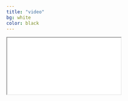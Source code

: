 ```yaml
---
title: "video"
bg: white
color: black
---
```


<!--Having an **embedded media** (photos and video) is often inflexible with a dynamic and **responsive design**.-->

<!--### Embed your video like this:
{: .left}

{% highlight html linenos=table %}
<div class="icontain">
  <iframe src="//www.youtube.com/embed/8yis7GzlXNM" allowfullscreen></iframe>
</div>
{% endhighlight %}

It'll play like this funny video below! Try resizing the page!

Photo layouts are also really cool and dynamically resizable. Check out the photos/gallery section at [magiciansanfrancisco.com](http://magiciansanfrancisco.com) for a demo and see [the source code](https://github.com/strongrobert/MagicianSanFrancisco) for how.-->

<!--## Teaser-->

<div class="icontain">
<iframe src="//www.youtube.com/embed/P8jc63Fcbvc" allowfullscreen></iframe>
</div>
